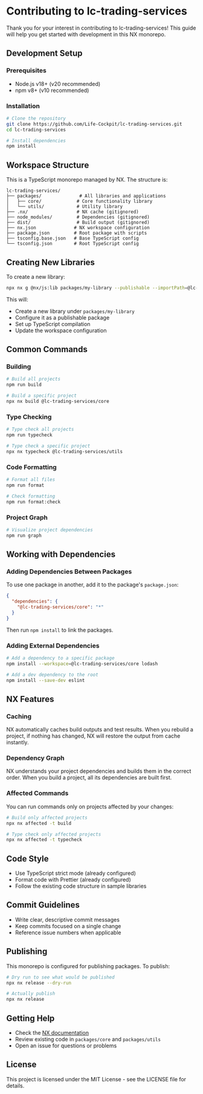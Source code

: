 # Contributing to lc-trading-services

Thank you for your interest in contributing to lc-trading-services! This guide will help you get started with development in this NX monorepo.

## Development Setup

### Prerequisites

- Node.js v18+ (v20 recommended)
- npm v8+ (v10 recommended)

### Installation

```bash
# Clone the repository
git clone https://github.com/Life-Cockpit/lc-trading-services.git
cd lc-trading-services

# Install dependencies
npm install
```

## Workspace Structure

This is a TypeScript monorepo managed by NX. The structure is:

```
lc-trading-services/
├── packages/              # All libraries and applications
│   ├── core/             # Core functionality library
│   └── utils/            # Utility library
├── .nx/                  # NX cache (gitignored)
├── node_modules/         # Dependencies (gitignored)
├── dist/                 # Build output (gitignored)
├── nx.json              # NX workspace configuration
├── package.json         # Root package with scripts
├── tsconfig.base.json   # Base TypeScript config
└── tsconfig.json        # Root TypeScript config
```

## Creating New Libraries

To create a new library:

```bash
npx nx g @nx/js:lib packages/my-library --publishable --importPath=@lc-trading-services/my-library --unitTestRunner=none --bundler=tsc
```

This will:

- Create a new library under `packages/my-library`
- Configure it as a publishable package
- Set up TypeScript compilation
- Update the workspace configuration

## Common Commands

### Building

```bash
# Build all projects
npm run build

# Build a specific project
npx nx build @lc-trading-services/core
```

### Type Checking

```bash
# Type check all projects
npm run typecheck

# Type check a specific project
npx nx typecheck @lc-trading-services/utils
```

### Code Formatting

```bash
# Format all files
npm run format

# Check formatting
npm run format:check
```

### Project Graph

```bash
# Visualize project dependencies
npm run graph
```

## Working with Dependencies

### Adding Dependencies Between Packages

To use one package in another, add it to the package's `package.json`:

```json
{
  "dependencies": {
    "@lc-trading-services/core": "*"
  }
}
```

Then run `npm install` to link the packages.

### Adding External Dependencies

```bash
# Add a dependency to a specific package
npm install --workspace=@lc-trading-services/core lodash

# Add a dev dependency to the root
npm install --save-dev eslint
```

## NX Features

### Caching

NX automatically caches build outputs and test results. When you rebuild a project, if nothing has changed, NX will restore the output from cache instantly.

### Dependency Graph

NX understands your project dependencies and builds them in the correct order. When you build a project, all its dependencies are built first.

### Affected Commands

You can run commands only on projects affected by your changes:

```bash
# Build only affected projects
npx nx affected -t build

# Type check only affected projects
npx nx affected -t typecheck
```

## Code Style

- Use TypeScript strict mode (already configured)
- Format code with Prettier (already configured)
- Follow the existing code structure in sample libraries

## Commit Guidelines

- Write clear, descriptive commit messages
- Keep commits focused on a single change
- Reference issue numbers when applicable

## Publishing

This monorepo is configured for publishing packages. To publish:

```bash
# Dry run to see what would be published
npx nx release --dry-run

# Actually publish
npx nx release
```

## Getting Help

- Check the [NX documentation](https://nx.dev)
- Review existing code in `packages/core` and `packages/utils`
- Open an issue for questions or problems

## License

This project is licensed under the MIT License - see the LICENSE file for details.
